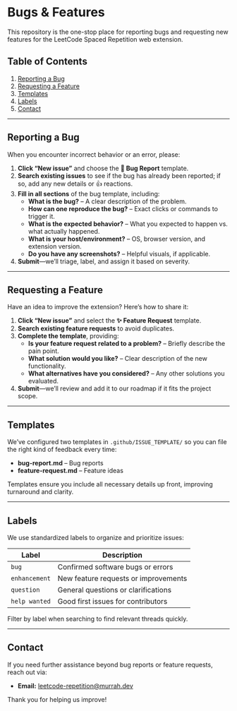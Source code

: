 # Bugs & Features

This repository is the one-stop place for reporting bugs and requesting new features for the LeetCode Spaced Repetition web extension.

## Table of Contents

1. [Reporting a Bug](#reporting-a-bug)  
2. [Requesting a Feature](#requesting-a-feature)  
3. [Templates](#templates)  
4. [Labels](#labels)  
5. [Contact](#contact)  

---

## Reporting a Bug

When you encounter incorrect behavior or an error, please:

1. **Click “New issue”** and choose the **🐛 Bug Report** template.  
2. **Search existing issues** to see if the bug has already been reported; if so, add any new details or 👍 reactions.  
3. **Fill in all sections** of the bug template, including:  
   * **What is the bug?** – A clear description of the problem.  
   * **How can one reproduce the bug?** – Exact clicks or commands to trigger it.  
   * **What is the expected behavior?** – What you expected to happen vs. what actually happened.  
   * **What is your host/environment?** – OS, browser version, and extension version.  
   * **Do you have any screenshots?** – Helpful visuals, if applicable.  
4. **Submit**—we’ll triage, label, and assign it based on severity.

---

## Requesting a Feature

Have an idea to improve the extension? Here’s how to share it:

1. **Click “New issue”** and select the **✨ Feature Request** template.  
2. **Search existing feature requests** to avoid duplicates.  
3. **Complete the template**, providing:  
   * **Is your feature request related to a problem?** – Briefly describe the pain point.  
   * **What solution would you like?** – Clear description of the new functionality.  
   * **What alternatives have you considered?** – Any other solutions you evaluated.  
4. **Submit**—we’ll review and add it to our roadmap if it fits the project scope.

---

## Templates

We’ve configured two templates in `.github/ISSUE_TEMPLATE/` so you can file the right kind of feedback every time:

* **bug-report.md** – Bug reports  
* **feature-request.md** – Feature ideas  

Templates ensure you include all necessary details up front, improving turnaround and clarity.

---

## Labels

We use standardized labels to organize and prioritize issues:

| Label         | Description                                  |
| ------------- | -------------------------------------------- |
| `bug`         | Confirmed software bugs or errors            |
| `enhancement` | New feature requests or improvements         |
| `question`    | General questions or clarifications          |
| `help wanted` | Good first issues for contributors           |

Filter by label when searching to find relevant threads quickly.

---

## Contact

If you need further assistance beyond bug reports or feature requests, reach out via:

* **Email:** [leetcode-repetition@murrah.dev](mailto:leetcode-repetition@murrah.dev)

Thank you for helping us improve!
